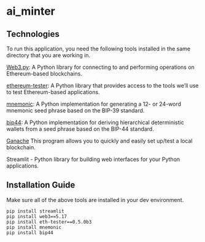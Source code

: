 # ai_minter



## Technologies

To run this application, you need the following tools installed in the same directory that you are working in.




[Web3.py](https://web3py.readthedocs.io/en/stable/overview.html): A Python library for connecting to and performing operations on Ethereum-based blockchains.

[ethereum-tester](https://pypi.org/project/ethereum-tester/0.1.0a4/): A Python library that provides access to the tools we’ll use to test Ethereum-based applications.

[mnemonic](https://pypi.org/project/mnemonic/): A Python implementation for generating a 12- or 24-word mnemonic seed phrase based on the BIP-39 standard.

[bip44](https://pypi.org/project/bip44/): A Python implementation for deriving hierarchical deterministic wallets from a seed phrase based on the BIP-44 standard.

[Ganache](https://www.trufflesuite.com/ganache) This program allows you to quickly and easily set up/test a local blockchain. 


Streamlit - Python library for building web interfaces for your Python applications.


## Installation Guide

Make sure all of the above tools are installed in your dev environment.

```
pip install streamlit
pip install web3==5.17
pip install eth-tester==0.5.0b3
pip install mnemonic
pip install bip44
